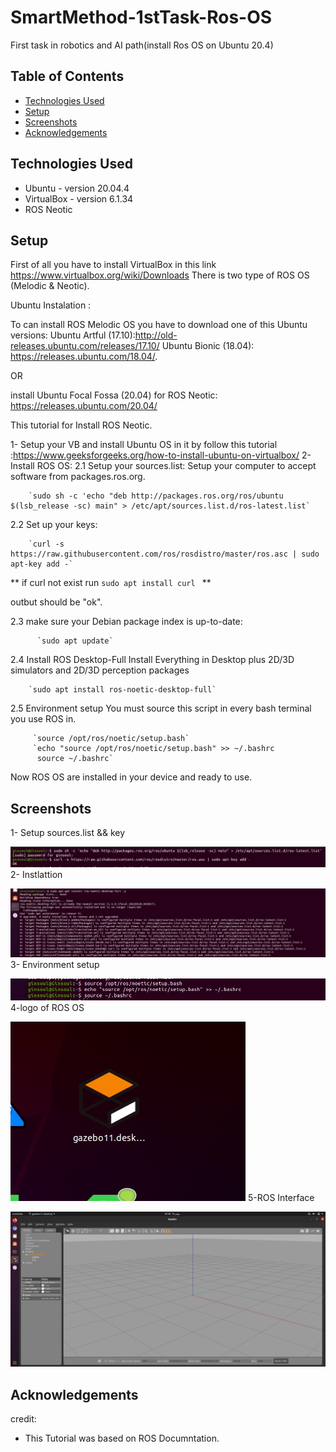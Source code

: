 # SmartMethod-1stTask-Ros-OS
First task in robotics and AI path(install Ros OS on Ubuntu 20.4)


## Table of Contents
* [Technologies Used](#technologies-used)
* [Setup](#setup)
* [Screenshots](#Screenshots)
* [Acknowledgements](#acknowledgements)




## Technologies Used
- Ubuntu - version 20.04.4
- VirtualBox - version 6.1.34
- ROS Neotic



## Setup
First of all you have to install VirtualBox in this link https://www.virtualbox.org/wiki/Downloads
There is two type of ROS OS (Melodic & Neotic).

Ubuntu Instalation :

To can install ROS Melodic OS you have to download one of this Ubuntu versions:
Ubuntu Artful (17.10):http://old-releases.ubuntu.com/releases/17.10/
Ubuntu Bionic (18.04): https://releases.ubuntu.com/18.04/.


  OR
                                  
install Ubuntu Focal Fossa (20.04) for ROS Neotic: https://releases.ubuntu.com/20.04/

This tutorial for Install ROS Neotic.

1- Setup your VB and install Ubuntu OS in it by follow this tutorial :https://www.geeksforgeeks.org/how-to-install-ubuntu-on-virtualbox/
2-Install ROS OS:
   2.1 Setup your sources.list:
       Setup your computer to accept software from packages.ros.org.
       
        `sudo sh -c 'echo "deb http://packages.ros.org/ros/ubuntu $(lsb_release -sc) main" > /etc/apt/sources.list.d/ros-latest.list`
        
        
   2.2 Set up your keys:
   
        `curl -s https://raw.githubusercontent.com/ros/rosdistro/master/ros.asc | sudo apt-key add -`

   ** if curl not exist  run `sudo apt install curl ` **
   
   outbut should be "ok".
         
         
   2.3  make sure your Debian package index is up-to-date:
   
          `sudo apt update`
        
        
   2.4 Install ROS 
       Desktop-Full Install Everything in Desktop plus 2D/3D simulators and 2D/3D perception packages
       
        `sudo apt install ros-noetic-desktop-full`
        
        
   2.5 Environment setup
        You must source this script in every bash terminal you use ROS in.
        
         `source /opt/ros/noetic/setup.bash`
         `echo "source /opt/ros/noetic/setup.bash" >> ~/.bashrc
          source ~/.bashrc`
          
Now ROS OS are installed in your device and ready to use.



## Screenshots
1- Setup sources.list && key

![1 Setup sources.list && key](./ScreenShots/First.png)
2- Instlattion

![2 Instlattion](./ScreenShots/installation.png)
3- Environment setup

![3 Environment setup](./ScreenShots/End.png)
4-logo of ROS OS

![4 logo of ROS OS](./ScreenShots/logo.png)
5-ROS Interface

![5 ROS Interface](./ScreenShots/interface.png)

<!-- If you have screenshots you'd like to share, include them here. -->




## Acknowledgements
credit:

- This Tutorial was based on ROS Documntation.


